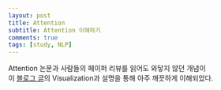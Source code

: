 ```yaml
---
layout: post
title: Attention
subtitle: Attention 이해하기
comments: true
tags: [study, NLP]
---
```


Attention 논문과 사람들의 페이퍼 리뷰를 읽어도 와닿지 않던 개념이   
이 [블로그 글](https://jalammar.github.io/visualizing-neural-machine-translation-mechanics-of-seq2seq-models-with-attention/)의 Visualization과 설명을 통해 아주 깨끗하게 이해되었다.
